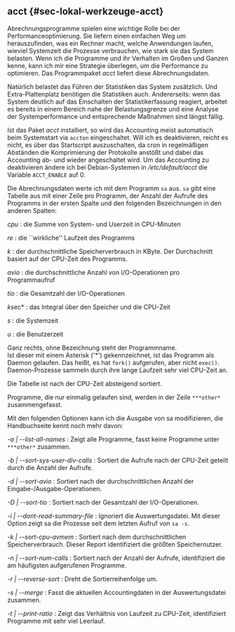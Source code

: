 
## acct {#sec-lokal-werkzeuge-acct}

Abrechnungsprogramme spielen eine wichtige Rolle bei der
Performanceoptimierung.
Sie liefern einen einfachen Weg um herauszufinden, was ein Rechner macht,
welche Anwendungen laufen, wieviel Systemzeit
die Prozesse verbrauchen, wie stark sie das System belasten.
Wenn ich die Programme und ihr Verhalten im Großen und Ganzen kenne,
kann ich mir eine Strategie überlegen, um die Performance zu optimieren.
Das Programmpaket *acct* liefert diese Abrechnungsdaten.

Natürlich belastet das Führen der Statistiken das System zusätzlich.
Und Extra-Plattenplatz benötigen die Statistiken auch.
Andererseits: wenn das System deutlich auf das Einschalten der
Statistikerfassung reagiert, arbeitet es bereits in einem Bereich nahe der
Belastungsgrenze und eine Analyse der Systemperformance und entsprechende
Maßnahmen sind längst fällig.

Ist das Paket *acct* installiert, so wird das Accounting meist automatisch
beim Systemstart via `accton` eingeschaltet.
Will ich es deaktivieren, reicht es nicht, es über das Startscript
auszuschalten, da cron in regelmäßigen Abständen die Komprimierung der
Protokolle anstößt und dabei das Accounting ab- und wieder angeschaltet wird.
Um das Accounting zu deaktivieren ändere ich bei Debian-Systemen in
*/etc/default/acct* die Variable `ACCT_ENABLE` auf 0.

Die Abrechnungsdaten werte ich mit dem Programm `sa` aus.
`sa` gibt eine Tabelle aus mit einer Zeile pro Programm,
der Anzahl der Aufrufe des Programms in der ersten Spalte und den
folgenden Bezeichnungen in den anderen Spalten:

*cpu*
: die Summe von System- und Userzeit in CPU-Minuten

*re*
: die ``wirkliche'' Laufzeit des Programms

*k*
: der durchschnittliche Speicherverbrauch in KByte. Der
  Durchschnitt basiert auf der CPU-Zeit des Programms.

*avio*
: die durchschnittliche Anzahl von I/O-Operationen pro Programmaufruf

*tio*
: die Gesamtzahl der I/O-Operationen

*k*sec*
: das Integral über den Speicher und die CPU-Zeit

*s*
: die Systemzeit

*u*
: die Benutzerzeit

Ganz rechts, ohne Bezeichnung steht der Programmname.  
Ist dieser mit einem Asterisk ('*') gekennzeichnet, ist das Programm als
Daemon gelaufen. Das heißt, es hat `fork()` aufgerufen, aber nicht
`exec()`.
Daemon-Prozesse sammeln durch ihre lange Laufzeit sehr viel CPU-Zeit an.

Die Tabelle ist nach der CPU-Zeit absteigend sortiert.

Programme, die nur einmalig gelaufen sind, werden in der Zeile
`***other*` zusammengefasst.

Mit den folgenden Optionen kann ich die Ausgabe von sa modifizieren, die
Handbuchseite kennt noch mehr davon:

*-a | --list-all-names*
: Zeigt alle Programme, fasst keine Programme unter  
  `***other*` zusammen.

*-b | --sort-sys-user-div-calls*
: Sortiert die Aufrufe nach der
  CPU-Zeit geteilt durch die Anzahl der Aufrufe.

*-d | --sort-avio*
: Sortiert nach der durchschnittlichen Anzahl der
  Eingabe-/Ausgabe-Operationen.

*-D | --sort-tio*
: Sortiert nach der Gesamtzahl der I/O-Operationen.

*-i | --dont-read-summary-file*
: Ignoriert die Auswertungsdatei. Mit
  dieser Option zeigt sa die Prozesse seit dem letzten Aufruf von 
  `sa -s`.

*-k | --sort-cpu-avmem*
: Sortiert nach dem durchschnittlichen
  Speicherverbrauch. Dieser Report identifiziert die größten
  Speichernutzer.

*-n | --sort-num-calls*
: Sortiert nach der Anzahl der Aufrufe,
  identifiziert die am häufigsten aufgerufenen Programme.

*-r | --reverse-sort*
: Dreht die Sortierreihenfolge um.

*-s | --merge*
: Fasst die aktuellen Accountingdaten in der
  Auswertungsdatei zusammen.

*-t | --print-ratio*
: Zeigt das Verhältnis von Laufzeit zu CPU-Zeit,
  identifiziert Programme mit sehr viel Leerlauf.

